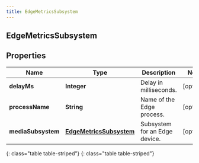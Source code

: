 ```yaml
---
title: EdgeMetricsSubsystem
---
```

## EdgeMetricsSubsystem


## Properties

| Name | Type | Description | Notes |
| ------------ | ------------- | ------------- | ------------- |
| **delayMs** | **Integer** | Delay in milliseconds. |  [optional] |
| **processName** | **String** | Name of the Edge process. |  [optional] |
| **mediaSubsystem** | [**EdgeMetricsSubsystem**](EdgeMetricsSubsystem.html) | Subsystem for an Edge device. |  [optional] |
{: class="table table-striped"}
{: class="table table-striped"}


